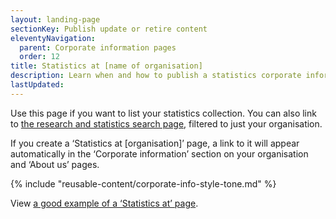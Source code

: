 ```yaml
---
layout: landing-page
sectionKey: Publish update or retire content
eleventyNavigation:
  parent: Corporate information pages
  order: 12
title: Statistics at [name of organisation]
description: Learn when and how to publish a statistics corporate information page. 
lastUpdated:
---
```


Use this page if you want to list your statistics collection. You can also link to [the research and statistics search page](https://www.gov.uk/search/research-and-statistics), filtered to just your organisation.

If you create a ‘Statistics at [organisation]’ page, a link to it will appear automatically in the ‘Corporate information’ section on your organisation and ‘About us’ pages.

{% include "reusable-content/corporate-info-style-tone.md" %}

View [a good example of a ‘Statistics at’ page](https://www.gov.uk/government/organisations/ministry-of-housing-communities-local-government/about/statistics). 